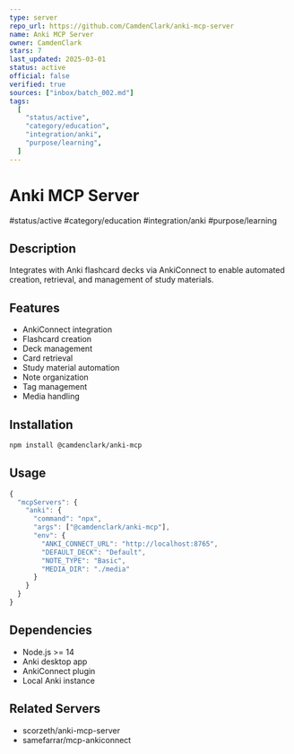 ```yaml
---
type: server
repo_url: https://github.com/CamdenClark/anki-mcp-server
name: Anki MCP Server
owner: CamdenClark
stars: 7
last_updated: 2025-03-01
status: active
official: false
verified: true
sources: ["inbox/batch_002.md"]
tags:
  [
    "status/active",
    "category/education",
    "integration/anki",
    "purpose/learning",
  ]
---
```


# Anki MCP Server

#status/active #category/education #integration/anki #purpose/learning

## Description

Integrates with Anki flashcard decks via AnkiConnect to enable automated creation, retrieval, and management of study materials.

## Features

- AnkiConnect integration
- Flashcard creation
- Deck management
- Card retrieval
- Study material automation
- Note organization
- Tag management
- Media handling

## Installation

```bash
npm install @camdenclark/anki-mcp
```

## Usage

```javascript
{
  "mcpServers": {
    "anki": {
      "command": "npx",
      "args": ["@camdenclark/anki-mcp"],
      "env": {
        "ANKI_CONNECT_URL": "http://localhost:8765",
        "DEFAULT_DECK": "Default",
        "NOTE_TYPE": "Basic",
        "MEDIA_DIR": "./media"
      }
    }
  }
}
```

## Dependencies

- Node.js >= 14
- Anki desktop app
- AnkiConnect plugin
- Local Anki instance

## Related Servers

- scorzeth/anki-mcp-server
- samefarrar/mcp-ankiconnect
